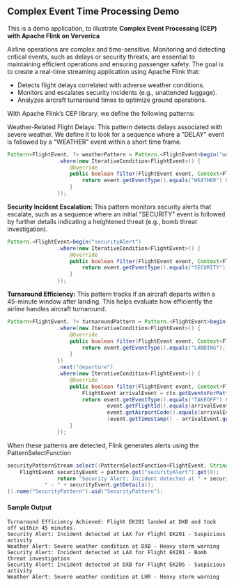 Complex Event Time Processing Demo
-----------------------------------
This is a demo application, to illustrate **Complex Event Processing (CEP) with Apache Flink on Ververica**


Airline operations are complex and time-sensitive. Monitoring and detecting critical events, such as delays or security threats, are essential to maintaining efficient operations and ensuring passenger safety. The goal is to create a real-time streaming application using Apache Flink that:

- Detects flight delays correlated with adverse weather conditions.
- Monitors and escalates security incidents (e.g., unattended luggage).
- Analyzes aircraft turnaround times to optimize ground operations.

With Apache Flink’s CEP library, we define the following patterns:

Weather-Related Flight Delays: This pattern detects delays associated with severe weather. We define it to look for a sequence where a "DELAY" event is followed by a "WEATHER" event within a short time frame.
```java
Pattern<FlightEvent, ?> weatherPattern = Pattern.<FlightEvent>begin("weatherAlert")
                .where(new IterativeCondition<FlightEvent>() {
                    @Override
                    public boolean filter(FlightEvent event, Context<FlightEvent> ctx) throws Exception {
                        return event.getEventType().equals("WEATHER") && event.getDetails().contains("storm");
                    }
                });
```

**Security Incident Escalation:** This pattern monitors security alerts that escalate, such as a sequence where an initial "SECURITY" event is followed by further details indicating a heightened threat (e.g., bomb threat investigation).
```java
Pattern.<FlightEvent>begin("securityAlert")
                .where(new IterativeCondition<FlightEvent>() {
                    @Override
                    public boolean filter(FlightEvent event, Context<FlightEvent> ctx) throws Exception {
                        return event.getEventType().equals("SECURITY");
                    }
                });
```

**Turnaround Efficiency:** This pattern tracks if an aircraft departs within a 45-minute window after landing. This helps evaluate how efficiently the airline handles aircraft turnaround.
```java
Pattern<FlightEvent, ?> turnaroundPattern = Pattern.<FlightEvent>begin("arrival")
                .where(new IterativeCondition<FlightEvent>() {
                    @Override
                    public boolean filter(FlightEvent event, Context<FlightEvent> ctx) throws Exception {
                        return event.getEventType().equals("LANDING");
                    }
                })
                .next("departure")
                .where(new IterativeCondition<FlightEvent>() {
                    @Override
                    public boolean filter(FlightEvent event, Context<FlightEvent> ctx) throws Exception {
                        FlightEvent arrivalEvent = ctx.getEventsForPattern("arrival").iterator().next();
                        return event.getEventType().equals("TAKEOFF") &&
                                event.getFlightId().equals(arrivalEvent.getFlightId()) &&
                                event.getAirportCode().equals(arrivalEvent.getAirportCode()) &&
                                (event.getTimestamp() - arrivalEvent.getTimestamp()) <= 45 * 60 * 1000; // 45 minutes
                    }
                });
```

When these patterns are detected, Flink generates alerts using the PatternSelectFunction

```java
securityPatternStream.select((PatternSelectFunction<FlightEvent, String>) pattern -> {
    FlightEvent securityEvent = pattern.get("securityAlert").get(0);
                return "Security Alert: Incident detected at " + securityEvent.getAirportCode() + " for Flight " + securityEvent.getFlightId() +
            " - " + securityEvent.getDetails();
}).name("SecurityPattern").uid("SecurityPattern");
```

#### Sample Output
```shell
Turnaround Efficiency Achieved: Flight EK201 landed at DXB and took off within 45 minutes.
Security Alert: Incident detected at LAX for Flight EK201 - Suspicious activity
Weather Alert: Severe weather condition at DXB - Heavy storm warning
Security Alert: Incident detected at LAX for Flight EK201 - Bomb threat investigation
Security Alert: Incident detected at DXB for Flight EK205 - Suspicious activity
Weather Alert: Severe weather condition at LHR - Heavy storm warning
```